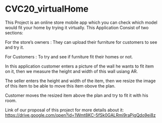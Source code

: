 # CVC20_virtualHome
This Project is an online store mobile app which you can check which model would fit your home by trying it virtually. 
This Application Consist of two sections:

For the store’s owners : They can upload their furniture for customers to see and try it.

For Customers : To try and see if furniture fit their homes or not.

In this application customer enters a picture of the wall he wants to fit item on it, then we measure the height and width of this wall usiang AR.

The seller enters the height and width of the item, then we resize the image of this item to be able to move this item obove the plan.

Customer moves the resized item above the plan and try to fit it with his room.

Link of our proposal of this project for more details about it: https://drive.google.com/open?id=1Wmt8KC-5fSk0GALRmi9raPjgQdo9ei8z
 
